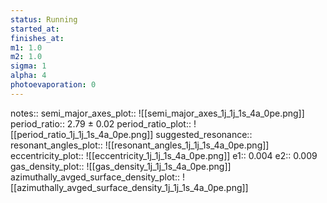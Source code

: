 ```yaml
---
status: Running
started_at:
finishes_at:
m1: 1.0
m2: 1.0
sigma: 1
alpha: 4
photoevaporation: 0
---
```


notes::
semi_major_axes_plot:: ![[semi_major_axes_1j_1j_1s_4a_0pe.png]]
period_ratio:: 2.79 ± 0.02
period_ratio_plot:: ![[period_ratio_1j_1j_1s_4a_0pe.png]]
suggested_resonance:: 
resonant_angles_plot:: ![[resonant_angles_1j_1j_1s_4a_0pe.png]]
eccentricity_plot:: ![[eccentricity_1j_1j_1s_4a_0pe.png]]
e1:: 0.004
e2:: 0.009
gas_density_plot:: ![[gas_density_1j_1j_1s_4a_0pe.png]]
azimuthally_avged_surface_density_plot:: ![[azimuthally_avged_surface_density_1j_1j_1s_4a_0pe.png]]
